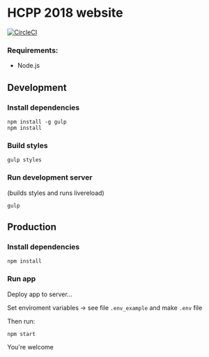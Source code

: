 # HCPP 2018 website
[![CircleCI](https://circleci.com/gh/ParalelniPolis/hcpp2017web.svg?style=svg)](https://circleci.com/gh/ParalelniPolis/hcpp2017web)

### Requirements:

- Node.js

## Development

### Install dependencies
```
npm install -g gulp
npm install
```

### Build styles
```
gulp styles
```

### Run development server
(builds styles and runs livereload)
```
gulp
```

## Production

### Install dependencies
```
npm install
```

### Run app
Deploy app to server...

Set enviroment variables -> see file ```.env_example``` and make ```.env``` file

Then run:
```
npm start
```

You're welcome
